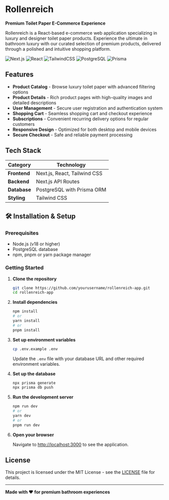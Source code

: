 # Rollenreich

**Premium Toilet Paper E-Commerce Experience**

Rollenreich is a React-based e-commerce web application specializing in luxury and designer toilet paper products. Experience the ultimate in bathroom luxury with our curated selection of premium products, delivered through a polished and intuitive shopping platform.

![Next.js](https://img.shields.io/badge/Next.js-black?style=for-the-badge&logo=next.js&logoColor=white)
![React](https://img.shields.io/badge/react-%2320232a.svg?style=for-the-badge&logo=react&logoColor=%2361DAFB)
![TailwindCSS](https://img.shields.io/badge/tailwindcss-%2338B2AC.svg?style=for-the-badge&logo=tailwind-css&logoColor=white)
![PostgreSQL](https://img.shields.io/badge/postgresql-%23316192.svg?style=for-the-badge&logo=postgresql&logoColor=white)
![Prisma](https://img.shields.io/badge/Prisma-3982CE?style=for-the-badge&logo=Prisma&logoColor=white)

## Features

- **Product Catalog** - Browse luxury toilet paper with advanced filtering options
- **Product Details** - Rich product pages with high-quality images and detailed descriptions
- **User Management** - Secure user registration and authentication system
- **Shopping Cart** - Seamless shopping cart and checkout experience
- **Subscriptions** - Convenient recurring delivery options for regular customers
- **Responsive Design** - Optimized for both desktop and mobile devices
- **Secure Checkout** - Safe and reliable payment processing

## Tech Stack

| Category     | Technology                   |
| ------------ | ---------------------------- |
| **Frontend** | Next.js, React, Tailwind CSS |
| **Backend**  | Next.js API Routes           |
| **Database** | PostgreSQL with Prisma ORM   |
| **Styling**  | Tailwind CSS                 |

## 🛠️ Installation & Setup

### Prerequisites

- Node.js (v18 or higher)
- PostgreSQL database
- npm, pnpm or yarn package manager

### Getting Started

1. **Clone the repository**

   ```bash
   git clone https://github.com/yourusername/rollenreich-app.git
   cd rollenreich-app
   ```

2. **Install dependencies**

   ```bash
   npm install
   # or
   yarn install
   # or
   pnpm install
   ```

3. **Set up environment variables**

   ```bash
   cp .env.example .env
   ```

   Update the `.env` file with your database URL and other required environment variables.

4. **Set up the database**

   ```bash
   npx prisma generate
   npx prisma db push
   ```

5. **Run the development server**

   ```bash
   npm run dev
   # or
   yarn dev
   # or
   pnpm run dev
   ```

6. **Open your browser**

   Navigate to [http://localhost:3000](http://localhost:3000) to see the application.

## License

This project is licensed under the MIT License - see the [LICENSE](LICENSE) file for details.

---

**Made with ❤️ for premium bathroom experiences**
